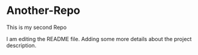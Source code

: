 # Another-Repo
This is my second Repo

I am editing the README file. Adding some more details about the project description.
